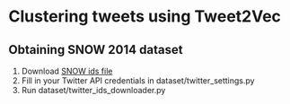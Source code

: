 # Clustering tweets using Tweet2Vec

## Obtaining SNOW 2014 dataset
1. Download [SNOW ids file](https://figshare.com/articles/SNOW_2014_Data_Challenge/1003755)
2. Fill in your Twitter API credentials in dataset/twitter_settings.py
3. Run dataset/twitter_ids_downloader.py